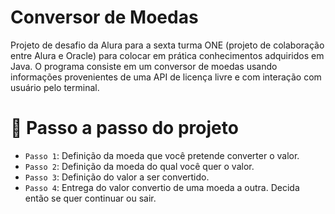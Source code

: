 <h1> Conversor de Moedas </h1>

Projeto de desafio da Alura para a sexta turma ONE (projeto de colaboração entre Alura e Oracle) para colocar em prática conhecimentos adquiridos em Java.
O programa consiste em um conversor de moedas usando informações provenientes de uma API de licença livre e com interação com usuário pelo terminal.

# :hammer: Passo a passo do projeto

- `Passo 1`: Definição da moeda que você pretende converter o valor.
- `Passo 2`: Definição da moeda do qual você quer o valor.
- `Passo 3`: Definição do valor a ser convertido.
- `Passo 4`: Entrega do valor convertio de uma moeda a outra. Decida então se quer continuar ou sair.
